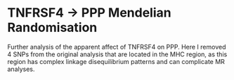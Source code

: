 # TNFRSF4 → PPP Mendelian Randomisation 
Further analysis of the apparent affect of TNFRSF4 on PPP. Here I removed 4 SNPs from the original analysis that are located in the MHC region, as this region has complex linkage disequilibrium patterns and can complicate MR analyses.
